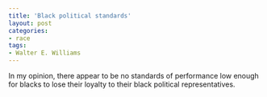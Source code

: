 ```yaml
---
title: 'Black political standards'
layout: post
categories:
- race
tags:
- Walter E. Williams
---
```


In my opinion, there appear to be no standards of performance low enough for blacks to lose their loyalty to their black political representatives.